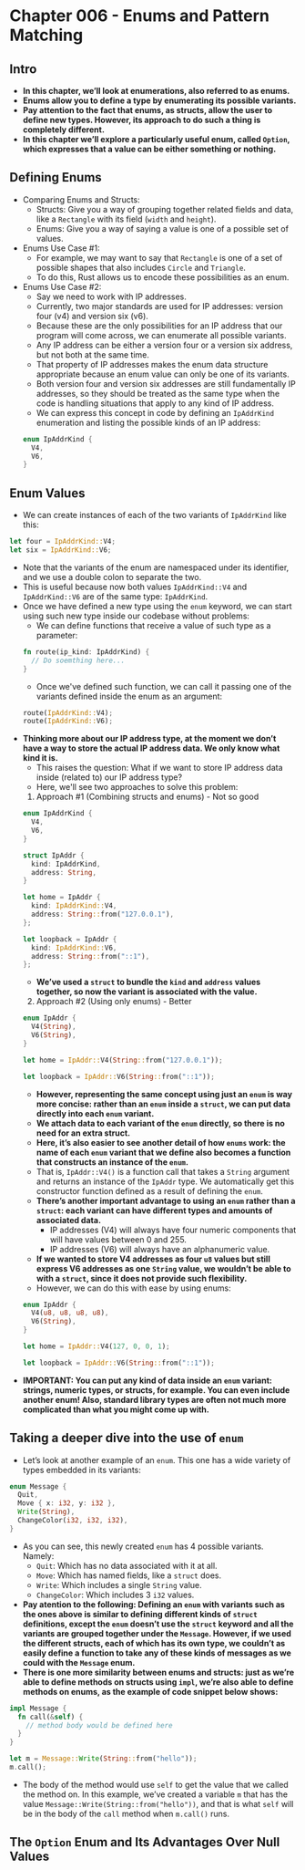 # Chapter 006 - Enums and Pattern Matching

## Intro
* __In this chapter, we’ll look at enumerations, also referred to as enums.__
* __Enums allow you to define a type by enumerating its possible variants.__
* __Pay attention to the fact that enums, as structs, allow the user to define new types. However, its approach to do such a thing is completely different.__
* __In this chapter we’ll explore a particularly useful enum, called ```Option```, which expresses that a value can be either something or nothing.__

## Defining Enums
* Comparing Enums and Structs:
  * Structs: Give you a way of grouping together related fields and data, like a ```Rectangle``` with its field (```width``` and ```height```).
  * Enums: Give you a way of saying a value is one of a possible set of values.
* Enums Use Case #1:
  * For example, we may want to say that ```Rectangle``` is one of a set of possible shapes that also includes ```Circle``` and ```Triangle```.
  * To do this, Rust allows us to encode these possibilities as an enum.
* Enums Use Case #2:
  * Say we need to work with IP addresses.
  * Currently, two major standards are used for IP addresses: version four (v4) and version six (v6).
  * Because these are the only possibilities for an IP address that our program will come across, we can enumerate all possible variants.
  * Any IP address can be either a version four or a version six address, but not both at the same time.
  * That property of IP addresses makes the enum data structure appropriate because an enum value can only be one of its variants.
  * Both version four and version six addresses are still fundamentally IP addresses, so they should be treated as the same type when the code is handling situations that apply to any kind of IP address.
  * We can express this concept in code by defining an ```IpAddrKind``` enumeration and listing the possible kinds of an IP address:
  ```rust
  enum IpAddrKind {
    V4,
    V6,
  }
  ```

## Enum Values
* We can create instances of each of the two variants of ```IpAddrKind``` like this:
```rust
let four = IpAddrKind::V4;
let six = IpAddrKind::V6;
```
* Note that the variants of the enum are namespaced under its identifier, and we use a double colon to separate the two.
* This is useful because now both values ```IpAddrKind::V4``` and ```IpAddrKind::V6``` are of the same type: ```IpAddrKind```.
* Once we have defined a new type using the ```enum``` keyword, we can start using such new type inside our codebase without problems:
  * We can define functions that receive a value of such type as a parameter:
  ```rust
  fn route(ip_kind: IpAddrKind) {
    // Do soemthing here...
  }
  ```
  * Once we've defined such function, we can call it passing one of the variants defined inside the enum as an argument:
  ```rust
  route(IpAddrKind::V4);
  route(IpAddrKind::V6);
  ```
* __Thinking more about our IP address type, at the moment we don’t have a way to store the actual IP address data. We only know what kind it is.__
  * This raises the question: What if we want to store IP address data inside (related to) our IP address type?
  * Here, we'll see two approaches to solve this problem:
  1. Approach #1 (Combining structs and enums) - Not so good
    ```rust
    enum IpAddrKind {
      V4,
      V6,
    }

    struct IpAddr {
      kind: IpAddrKind,
      address: String,
    }

    let home = IpAddr {
      kind: IpAddrKind::V4,
      address: String::from("127.0.0.1"),
    };

    let loopback = IpAddr {
      kind: IpAddrKind::V6,
      address: String::from("::1"),
    };
    ```
    * __We’ve used a ```struct``` to bundle the ```kind``` and ```address``` values together, so now the variant is associated with the value.__
  2. Approach #2 (Using only enums) - Better
    ```rust
    enum IpAddr {
      V4(String),
      V6(String),
    }

    let home = IpAddr::V4(String::from("127.0.0.1"));

    let loopback = IpAddr::V6(String::from("::1"));
    ```
    * __However, representing the same concept using just an ```enum``` is way more concise: rather than an ```enum``` inside a ```struct```, we can put data directly into each ```enum``` variant.__
    * __We attach data to each variant of the ```enum``` directly, so there is no need for an extra struct.__
    * __Here, it’s also easier to see another detail of how ```enums``` work: the name of each ```enum``` variant that we define also becomes a function that constructs an instance of the ```enum```.__
    * That is, ```IpAddr::V4()``` is a function call that takes a ```String``` argument and returns an instance of the ```IpAddr``` type. We automatically get this constructor function defined as a result of defining the ```enum```.
    * __There’s another important advantage to using an ```enum``` rather than a ```struct```: each variant can have different types and amounts of associated data.__
      * IP addresses (V4) will always have four numeric components that will have values between 0 and 255.
      * IP addresses (V6) will always have an alphanumeric value.
    * __If we wanted to store V4 addresses as four ```u8``` values but still express V6 addresses as one ```String``` value, we wouldn’t be able to with a ```struct```, since it does not provide such flexibility.__
    * However, we can do this with ease by using enums:
    ```rust
    enum IpAddr {
      V4(u8, u8, u8, u8),
      V6(String),
    }

    let home = IpAddr::V4(127, 0, 0, 1);

    let loopback = IpAddr::V6(String::from("::1"));
    ```
* __IMPORTANT: You can put any kind of data inside an ```enum``` variant: strings, numeric types, or structs, for example. You can even include another enum! Also, standard library types are often not much more complicated than what you might come up with.__

## Taking a deeper dive into the use of ```enum```
* Let’s look at another example of an ```enum```. This one has a wide variety of types embedded in its variants:
```rust
enum Message {
  Quit,
  Move { x: i32, y: i32 },
  Write(String),
  ChangeColor(i32, i32, i32),
}
```
* As you can see, this newly created ```enum``` has 4 possible variants. Namely:
  * ```Quit```: Which has no data associated with it at all.
  * ```Move```: Which has named fields, like a ```struct``` does.
  * ```Write```: Which includes a single ```String``` value.
  * ```ChangeColor```: Which includes 3 ```i32``` values.
* __Pay atention to the following: Defining an ```enum``` with variants such as the ones above is similar to defining different kinds of ```struct``` definitions, except the ```enum``` doesn’t use the ```struct``` keyword and all the variants are grouped together under the ```Message```. However, if we used the different structs, each of which has its own type, we couldn’t as easily define a function to take any of these kinds of messages as we could with the ```Message``` enum.__
* __There is one more similarity between enums and structs: just as we’re able to define methods on structs using ```impl```, we’re also able to define methods on enums, as the example of code snippet below shows:__
```rust
impl Message {
  fn call(&self) {
    // method body would be defined here
  }
}

let m = Message::Write(String::from("hello"));
m.call();
```
* The body of the method would use ```self``` to get the value that we called the method on. In this example, we’ve created a variable ```m``` that has the value ```Message::Write(String::from("hello"))```, and that is what ```self``` will be in the body of the ```call``` method when ```m.call()``` runs.

## The ```Option``` Enum and Its Advantages Over Null Values
